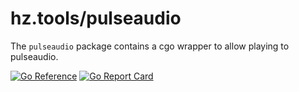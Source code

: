 # hz.tools/pulseaudio

The `pulseaudio` package contains a cgo wrapper to allow playing to
pulseaudio.

[![Go Reference](https://pkg.go.dev/badge/hz.tools/pulseaudio.svg)](https://pkg.go.dev/hz.tools/pulseaudio)
[![Go Report Card](https://goreportcard.com/badge/hz.tools/pulseaudio)](https://goreportcard.com/report/hz.tools/pulseaudio)
